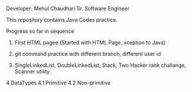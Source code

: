 Developer: Mehul Chaudhari
Sr. Software Engineer

This repository contains Java Codes practice.

Progress so far in sequence

1. First HTML pagee (Started with HTML Page. xception to Java)

2. git command practice with different branch, different user id

3. SingleLinkedList, DoubleLinkedList, Stack, Two Hacker rank challange, Scanner utility

4 DataTypes
4.1 Primitive
4.2 Non-primitive
